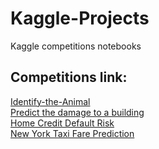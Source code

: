 # Kaggle-Projects
Kaggle competitions notebooks

## Competitions link:
<a href="https://www.hackerearth.com/challenge/competitive/deep-learning-beginner-challenge/problems/"> Identify-the-Animal</a><br>
<a href="https://www.hackerearth.com/challenge/competitive/machine-learning-challenge-6-1/problems/">  Predict the damage to a building </a><br>
<a href="https://www.kaggle.com/c/home-credit-default-risk">Home Credit Default Risk</a><br>
<a href="https://www.kaggle.com/c/new-york-city-taxi-fare-prediction">New York Taxi Fare Prediction</a><br>
